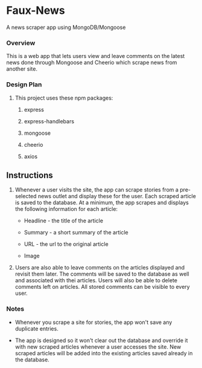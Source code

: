 # Faux-News
A news scraper app using MongoDB/Mongoose

### Overview

This is a web app that lets users view and leave comments on the latest news done through Mongoose and Cheerio which scrape news from another site.

### Design Plan

1. This project uses these npm packages:

   1. express

   2. express-handlebars

   3. mongoose

   4. cheerio

   5. axios


## Instructions

  1. Whenever a user visits the site, the app can scrape stories from a pre-selected news outlet and display these for the user. Each scraped article is saved to the database. At a minimum, the app scrapes and displays the following information for each article:

     * Headline - the title of the article

     * Summary - a short summary of the article

     * URL - the url to the original article

     * Image

  2. Users are also able to leave comments on the articles displayed and revisit them later. The comments will be saved to the database as well and associated with thei articles. Users will also be able to delete comments left on articles. All stored comments can be visible to every user.


### Notes

* Whenever you scrape a site for stories, the app won't save any duplicate entries.

* The app is designed so it won't clear out the database and override it with new scraped articles whenever a user accesses the site. New scraped articles will be added into the existing articles saved already in the database.

